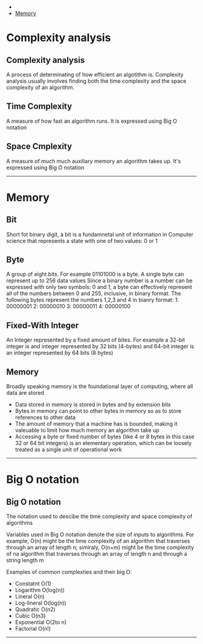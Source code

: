 - []()
- [Memory](#Memory)

# Complexity analysis

## Complexity analysis
A process of determinating of how efficient an algotithm is. Complexity analysis usually involves finding both the time complexity and the space complexity of an algorithm.

## Time Complexity 
A measure of how fast an algorithm runs. It is expressed using Big O notation

## Space Cmplexity
A measure of much much auxiliary memory an algorithm takes up. It's expressed using Big O notation

---------------------------------------------------------------------------------------------------------------------------------------------------------------------------

# Memory

## Bit
Short fot binary digit, a bit is a fundamnetal unit of information in Computer science that represents a state with one of two values: 0 or 1

## Byte
A group of eight bits. For example 01101000 is a byte. A single byte can represent up to 256 data values
Since a binary number is a number can be expressed with only two symbols: 0 and 1, a byte can effectively represent all of the numbers between 0 and 255, inclusive, in binary format. The following bytes represent the numbers 1,2,3 and 4 in bianry format:
1: 00000001
2: 00000010
3: 00000011
4: 00000100

## Fixed-With Integer
An Integer represented by a fixed amount of bites. For example a 32-bit integer is and integer represented by 32 bits (4-bytes) and 64-bit integer is an integer represented by 64 bits (8 bytes)


## Memory
Broadly speaking memory is the foundational layer of computing, where all data are stored
- Data stored in memory is stored in bytes and by extension bits
- Bytes in memory can point to other bytes in memory so as to store references to other data
- The amount of memory that a machine has is bounded, making it valeuable to limit how much memory an algorithm take up
- Accessing a byte or fixed number of bytes (like 4 or 8 bytes in this case 32 or 64 bit integers) is an elementary operation, which can be loosely treated as a single unit of operational work

---------------------------------------------------------------------------------------------------------------------------------------------------------------------------

# Big O notation

## Big O notation
The notation used to descibe the time complexity and space complexity of algorithms

Variables used in Big O notation denote the size of inputs to algorithms. For example, O(n) might be the time complexity of an algorithm that traverses through an array of length n; simiraly, O(n+m) might be the time complexity of na algorithm that traverses through an array of length n and through a string length m

Examples of common complexties and their big O:
- Constatnt O(1)
- Logarithm O(log(n))
- Lineral O(n)
- Log-lineral O(log(n))
- Quadratic O(n2)
- Cubic O(n3)
- Exponential O(2to n)
- Factorial O(n!)

---------------------------------------------------------------------------------------------------------------------------------------------------------------------------
